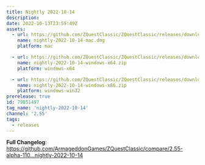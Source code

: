 ```yaml
---
title: Nightly 2022-10-14
description: 
date: 2022-10-13T23:59:49Z
assets: 
  - url: https://github.com/ZQuestClassic/ZQuestClassic/releases/download/nightly-2022-10-14/nightly-2022-10-14-mac.dmg
    name: nightly-2022-10-14-mac.dmg
    platform: mac

  - url: https://github.com/ZQuestClassic/ZQuestClassic/releases/download/nightly-2022-10-14/nightly-2022-10-14-windows-x64.zip
    name: nightly-2022-10-14-windows-x64.zip
    platform: windows-x64

  - url: https://github.com/ZQuestClassic/ZQuestClassic/releases/download/nightly-2022-10-14/nightly-2022-10-14-windows-x86.zip
    name: nightly-2022-10-14-windows-x86.zip
    platform: windows-win32
prerelease: true
id: 79851497
tag_name: 'nightly-2022-10-14'
channel: '2.55'
tags:
  - releases
---
```


**Full Changelog**: https://github.com/ArmageddonGames/ZQuestClassic/compare/2.55-alpha-110...nightly-2022-10-14

